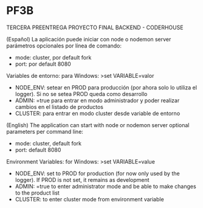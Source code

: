 # PF3B
TERCERA PREENTREGA PROYECTO FINAL BACKEND - CODERHOUSE

(Español)
La aplicación puede iniciar con node o nodemon server
parámetros opcionales por línea de comando:
- mode: cluster, por default fork
- port: por default 8080

Variables de entorno:
para Windows: >set VARIABLE=valor
- NODE_ENV: setear en PROD para producción (por ahora solo lo utiliza el logger). Si no se setea PROD queda como desarrollo
- ADMIN: =true para entrar en modo administrador y poder realizar cambios en el listado de productos
- CLUSTER: para entrar en modo cluster desde variable de entorno


(English)
The application can start with node or nodemon server
optional parameters per command line:
- mode: cluster, default fork
- port: default 8080

Environment Variables:
for Windows: >set VARIABLE=value
- NODE_ENV: set to PROD for production (for now only used by the logger). If PROD is not set, it remains as development
- ADMIN: =true to enter administrator mode and be able to make changes to the product list
- CLUSTER: to enter cluster mode from environment variable
